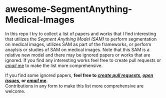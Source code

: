 # awesome-SegmentAnything-Medical-Images

In this repo I try to collect a list of papers and works that I find interesting that utilizes the *Segment Anything Model (SAM)* to perform segmentation on medical images, utilizes SAM as part of the frameworks, or perform anaylsis or studies of SAM on medical images. Note that this SAM is a relative new model and there may be ignored papers or works that are ignored. If you find any interesting works feel free to create pull requests or [*email* me](mailto:knight16729438@gmail.com) to make the list more comprehensive.

If you find some ignored papers, **feel free to [*create pull requests*](https://github.com/cmhungsteve/Awesome-Transformer-Attention/blob/main/How-to-PR.md), [*open issues*](https://github.com/cmhungsteve/Awesome-Transformer-Attention/issues/new), or [*email* me](mailto:vitec6@gmail.com)**. <br> 
Contributions in any form to make this list more comprehensive are welcome.

